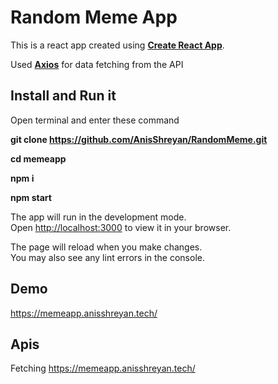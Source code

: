 
# Random Meme App
This is a react app created using **[Create React App](https://github.com/facebook/create-react-app)**.

Used **[Axios](https://github.com/axios)** for data fetching from the API

## Install and Run it

Open terminal and enter these command

**git clone https://github.com/AnisShreyan/RandomMeme.git**

**cd memeapp**

**npm i**

**npm start**

The app will run in the development mode.\
Open [http://localhost:3000](http://localhost:3000) to view it in your browser.

The page will reload when you make changes.\
You may also see any lint errors in the console.
## Demo

https://memeapp.anisshreyan.tech/


## Apis

Fetching https://memeapp.anisshreyan.tech/
